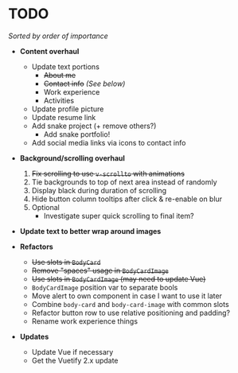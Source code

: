 # TODO

*Sorted by order of importance*

- **Content overhaul**
    - Update text portions
        - ~~About me~~
        - ~~Contact info~~ *(See below)*
        - Work experience
        - Activities
    - Update profile picture
    - Update resume link
    - Add snake project (+ remove others?)
        - Add snake portfolio!
    - Add social media links via icons to contact info

- **Background/scrolling overhaul**
    1. ~~Fix scrolling to use `v-scrollto` with animations~~
    1. Tie backgrounds to top of next area instead of randomly
    1. Display black during duration of scrolling
    1. Hide button column tooltips after click & re-enable on blur
    1. Optional
        - Investigate super quick scrolling to final item?

- **Update text to better wrap around images**

- **Refactors**
    - ~~Use slots in `BodyCard`~~
    - ~~Remove "spaces" usage in `BodyCardImage`~~
    - ~~Use slots in `BodyCardImage` (may need to update Vue)~~
    - `BodyCardImage` position var to separate bools
    - Move alert to own component in case I want to use it later
    - Combine `body-card` and `body-card-image` with common slots
    - Refactor button row to use relative positioning and padding?
    - Rename work experience things

- **Updates**
    - Update Vue if necessary
    - Get the Vuetify 2.x update

